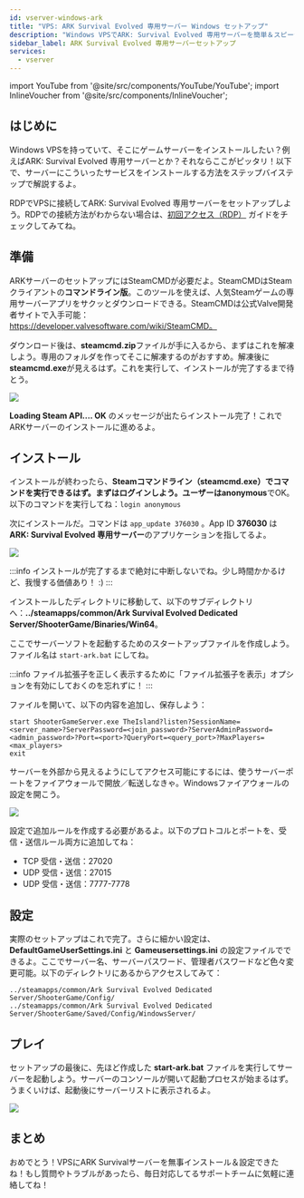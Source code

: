 ```yaml
---
id: vserver-windows-ark
title: "VPS: ARK Survival Evolved 専用サーバー Windows セットアップ"
description: "Windows VPSでARK: Survival Evolved 専用サーバーを簡単＆スピーディにセットアップする方法 → 今すぐチェック！"
sidebar_label: ARK Survival Evolved 専用サーバーセットアップ
services:
  - vserver
---
```


import YouTube from '@site/src/components/YouTube/YouTube';
import InlineVoucher from '@site/src/components/InlineVoucher';


## はじめに
Windows VPSを持っていて、そこにゲームサーバーをインストールしたい？例えばARK: Survival Evolved 専用サーバーとか？それならここがピッタリ！以下で、サーバーにこういったサービスをインストールする方法をステップバイステップで解説するよ。

<YouTube videoId="YOz_SqsUkg4" imageSrc="https://screensaver01.zap-hosting.com/index.php/s/Tde2kaHrjgtMd3H/preview" title="ARK: Survival Evolved 専用サーバー Windows VPS セットアップ" description="実際に動いてるところを見ると理解しやすい？そんなあなたに！動画でわかりやすく解説。急いでる時も、じっくり見たい時もOK！"/>

RDPでVPSに接続してARK: Survival Evolved 専用サーバーをセットアップしよう。RDPでの接続方法がわからない場合は、[初回アクセス（RDP）](vserver-windows-userdp.md) ガイドをチェックしてみてね。

<InlineVoucher />

## 準備

ARKサーバーのセットアップにはSteamCMDが必要だよ。SteamCMDはSteamクライアントの**コマンドライン版**。このツールを使えば、人気Steamゲームの専用サーバーアプリをサクッとダウンロードできる。SteamCMDは公式Valve開発者サイトで入手可能：https://developer.valvesoftware.com/wiki/SteamCMD。

ダウンロード後は、**steamcmd.zip**ファイルが手に入るから、まずはこれを解凍しよう。専用のフォルダを作ってそこに解凍するのがおすすめ。解凍後に**steamcmd.exe**が見えるはず。これを実行して、インストールが完了するまで待とう。

![](https://screensaver01.zap-hosting.com/index.php/s/67Prbs9CKEo4tfG/preview)

**Loading Steam API.... OK** のメッセージが出たらインストール完了！これでARKサーバーのインストールに進めるよ。



## インストール

インストールが終わったら、**Steamコマンドライン（steamcmd.exe）**でコマンドを実行できるはず。まずはログインしよう。ユーザーは**anonymous**でOK。以下のコマンドを実行してね：`login anonymous`

次にインストールだ。コマンドは `app_update 376030` 。App ID **376030** は **ARK: Survival Evolved 専用サーバー**のアプリケーションを指してるよ。

![](https://screensaver01.zap-hosting.com/index.php/s/37YL4YgiL4EogS6/preview)



:::info
インストールが完了するまで絶対に中断しないでね。少し時間かかるけど、我慢する価値あり！ :)
:::



インストールしたディレクトリに移動して、以下のサブディレクトリへ：**../steamapps/common/Ark Survival Evolved Dedicated Server/ShooterGame/Binaries/Win64**。

ここでサーバーソフトを起動するためのスタートアップファイルを作成しよう。ファイル名は `start-ark.bat` にしてね。

:::info
ファイル拡張子を正しく表示するために「ファイル拡張子を表示」オプションを有効にしておくのを忘れずに！
:::

ファイルを開いて、以下の内容を追加し、保存しよう：

```
start ShooterGameServer.exe TheIsland?listen?SessionName=<server_name>?ServerPassword=<join_password>?ServerAdminPassword=<admin_password>?Port=<port>?QueryPort=<query_port>?MaxPlayers=<max_players>
exit
```



サーバーを外部から見えるようにしてアクセス可能にするには、使うサーバーポートをファイアウォールで開放／転送しなきゃ。Windowsファイアウォールの設定を開こう。

![](https://screensaver01.zap-hosting.com/index.php/s/WxKJRKAPf9dXwFF/preview)


設定で追加ルールを作成する必要があるよ。以下のプロトコルとポートを、受信・送信ルール両方に追加してね：

- TCP 受信・送信：27020
- UDP 受信・送信：27015
- UDP 受信・送信：7777-7778



## 設定

実際のセットアップはこれで完了。さらに細かい設定は、**DefaultGameUserSettings.ini** と **Gameusersettings.ini** の設定ファイルでできるよ。ここでサーバー名、サーバーパスワード、管理者パスワードなど色々変更可能。以下のディレクトリにあるからアクセスしてみて：

```
../steamapps/common/Ark Survival Evolved Dedicated Server/ShooterGame/Config/
../steamapps/common/Ark Survival Evolved Dedicated Server/ShooterGame/Saved/Config/WindowsServer/
```



## プレイ

セットアップの最後に、先ほど作成した **start-ark.bat** ファイルを実行してサーバーを起動しよう。サーバーのコンソールが開いて起動プロセスが始まるはず。うまくいけば、起動後にサーバーリストに表示されるよ。

![](https://screensaver01.zap-hosting.com/index.php/s/SkjP94KCa9YnJXn/preview)


## まとめ

おめでとう！VPSにARK Survivalサーバーを無事インストール＆設定できたね！もし質問やトラブルがあったら、毎日対応してるサポートチームに気軽に連絡してね！

<InlineVoucher />